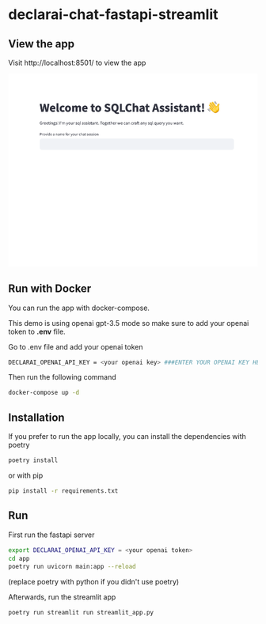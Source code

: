# declarai-chat-fastapi-streamlit


## View the app
Visit http://localhost:8501/ to view the app

![img.png](img.png)


## Run with Docker

You can run the app with docker-compose.

This demo is using openai gpt-3.5 mode so make sure to add your openai token to **.env** file.

Go to .env file and add your openai token
```bash
DECLARAI_OPENAI_API_KEY = <your openai key> ###ENTER YOUR OPENAI KEY HERE
```

Then run the following command

```bash
docker-compose up -d
```

## Installation

If you prefer to run the app locally, you can install the dependencies with poetry

```bash
poetry install
```
or with pip

```bash
pip install -r requirements.txt
```

## Run

First run the fastapi server

```bash
export DECLARAI_OPENAI_API_KEY = <your openai token>
cd app
poetry run uvicorn main:app --reload
```
(replace poetry with python if you didn't use poetry)

Afterwards, run the streamlit app

```bash
poetry run streamlit run streamlit_app.py
```


